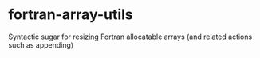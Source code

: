 fortran-array-utils
===================

Syntactic sugar for resizing Fortran allocatable arrays (and related actions such as appending) 
